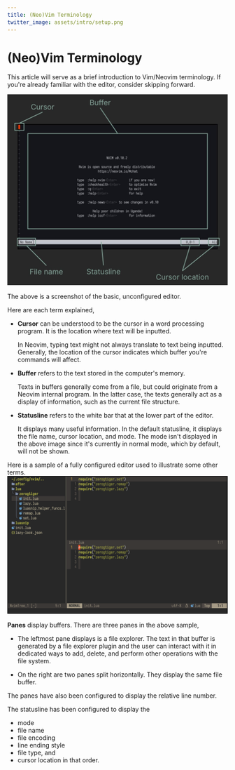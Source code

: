 ```yaml
---
title: (Neo)Vim Terminology
twitter_image: assets/intro/setup.png
---
```


# (Neo)Vim Terminology

This article will serve as a brief introduction to Vim/Neovim terminology. If you're already 
familiar with the editor, consider skipping forward. 

<!-- Resize this-->
![](assets/terms/term_diagram.jpg)

The above is a screenshot of the basic, unconfigured editor.

Here are each term explained,
- **Cursor** can be understood to be the cursor in a word processing program. It is the location 
where text will be inputted. 

    In Neovim, typing text might not always translate to text being inputted. Generally, the 
    location of the cursor indicates which buffer you're commands will affect. 

- **Buffer** refers to the text stored in the computer's memory.

    Texts in buffers generally come from a file, but could originate from a Neovim internal program. 
    In the latter case, the texts generally act as a display of information, such as the current 
    file structure. 

- **Statusline** refers to the white bar that at the lower part of the editor.

    It displays many useful information. In the default statusline, it displays the file name, 
    cursor location, and mode. The mode isn't displayed in the above image since it's currently in 
    normal mode, which by default, will not be shown.



Here is a sample of a fully configured editor used to illustrate some other terms. 
![](assets/terms/fledged.png)

**Panes** display buffers. There are three panes in the above sample, 
- The leftmost pane displays is a file explorer. The text in that buffer is generated by
a file explorer plugin and the user can interact with it in dedicated ways to add, delete, and 
perform other operations with the file system.

- On the right are two panes split horizontally. They display the same file buffer. 

The panes have also been configured to display the relative line number.

The statusline has been configured to display the
- mode
- file name
- file encoding
- line ending style
- file type, and
- cursor location
in that order. 


